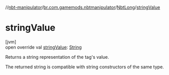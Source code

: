 //[nbt-manipulator](../../../index.md)/[br.com.gamemods.nbtmanipulator](../index.md)/[NbtLong](index.md)/[stringValue](string-value.md)

# stringValue

[jvm]\
open override val [stringValue](string-value.md): [String](https://kotlinlang.org/api/latest/jvm/stdlib/kotlin/-string/index.html)

Returns a string representation of the tag's value.

The returned string is compatible with string constructors of the same type.
